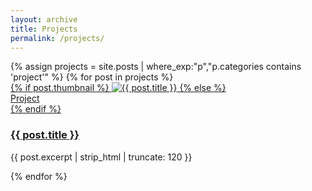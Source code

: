 ```yaml
---
layout: archive
title: Projects
permalink: /projects/
---
```


<div class="grid cards">
  {% assign projects = site.posts | where_exp:"p","p.categories contains 'project'" %}
  {% for post in projects %}
    <article class="card">
      <a class="card__media" href="{{ post.url | relative_url }}">
        {% if post.thumbnail %}
          <img src="{{ post.thumbnail | relative_url }}" alt="{{ post.title }}" loading="lazy">
        {% else %}
          <div class="card__placeholder">Project</div>
        {% endif %}
      </a>
      <div class="card__body">
        <h3 class="card__title"><a href="{{ post.url | relative_url }}">{{ post.title }}</a></h3>
        <p class="card__excerpt">{{ post.excerpt | strip_html | truncate: 120 }}</p>
      </div>
    </article>
  {% endfor %}
</div>